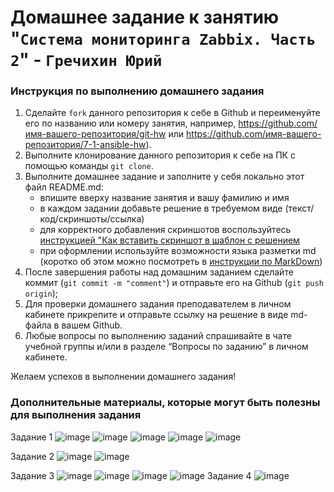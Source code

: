 # Домашнее задание к занятию "`Система мониторинга Zabbix. Часть 2`" - `Гречихин Юрий`


### Инструкция по выполнению домашнего задания

   1. Сделайте `fork` данного репозитория к себе в Github и переименуйте его по названию или номеру занятия, например, https://github.com/имя-вашего-репозитория/git-hw или  https://github.com/имя-вашего-репозитория/7-1-ansible-hw).
   2. Выполните клонирование данного репозитория к себе на ПК с помощью команды `git clone`.
   3. Выполните домашнее задание и заполните у себя локально этот файл README.md:
      - впишите вверху название занятия и вашу фамилию и имя
      - в каждом задании добавьте решение в требуемом виде (текст/код/скриншоты/ссылка)
      - для корректного добавления скриншотов воспользуйтесь [инструкцией "Как вставить скриншот в шаблон с решением](https://github.com/netology-code/sys-pattern-homework/blob/main/screen-instruction.md)
      - при оформлении используйте возможности языка разметки md (коротко об этом можно посмотреть в [инструкции  по MarkDown](https://github.com/netology-code/sys-pattern-homework/blob/main/md-instruction.md))
   4. После завершения работы над домашним заданием сделайте коммит (`git commit -m "comment"`) и отправьте его на Github (`git push origin`);
   5. Для проверки домашнего задания преподавателем в личном кабинете прикрепите и отправьте ссылку на решение в виде md-файла в вашем Github.
   6. Любые вопросы по выполнению заданий спрашивайте в чате учебной группы и/или в разделе “Вопросы по заданию” в личном кабинете.
   
Желаем успехов в выполнении домашнего задания!
   
### Дополнительные материалы, которые могут быть полезны для выполнения задания

Задание 1
![image](https://github.com/user-attachments/assets/3fdc6941-b951-4a6b-943f-4769cbb95083)
![image](https://github.com/user-attachments/assets/37ae411b-4d55-4704-ab29-23cdb88bb118)
![image](https://github.com/user-attachments/assets/ead027b8-9d60-46c0-ba0b-799f42238f91)
![image](https://github.com/user-attachments/assets/8ff6ad60-a863-458a-9f4f-8e5611b41b56)
![image](https://github.com/user-attachments/assets/0483e282-1f72-43e1-a1d0-b7142ecfd927)


Задание 2
![image](https://github.com/user-attachments/assets/761c0b34-3820-4945-9f6e-89afc9e6c891)
![image](https://github.com/user-attachments/assets/48433cba-6976-4bd3-b16c-11151f701d5e)



Задание 3
![image](https://github.com/user-attachments/assets/8fb9affa-eeb4-4118-83dd-d8ee0ee83e89)
![image](https://github.com/user-attachments/assets/163ea835-3384-4aee-a382-da0d83d0ca22)
![image](https://github.com/user-attachments/assets/f7466895-180f-45e4-8b7a-d84e79629626)
![image](https://github.com/user-attachments/assets/2f6ede61-896f-41cb-93e6-143678505898)
Задание 4
![image](https://github.com/user-attachments/assets/df8b3cb1-b185-4dc0-9071-8502ec6d0815)



